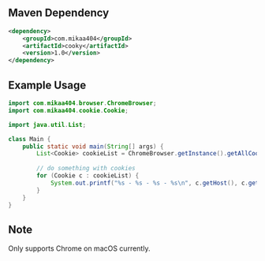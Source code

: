 ## Maven Dependency

```xml
<dependency>
    <groupId>com.mikaa404</groupId>
    <artifactId>cooky</artifactId>
    <version>1.0</version>
</dependency>
```

## Example Usage

```java
import com.mikaa404.browser.ChromeBrowser;
import com.mikaa404.cookie.Cookie;

import java.util.List;

class Main {
    public static void main(String[] args) {
        List<Cookie> cookieList = ChromeBrowser.getInstance().getAllCookies();
        
        // do something with cookies
        for (Cookie c : cookieList) {
            System.out.printf("%s - %s - %s - %s\n", c.getHost(), c.getPath(), c.getName(), c.getValue());
        }
    }
}
```

## Note

Only supports Chrome on macOS currently. 
